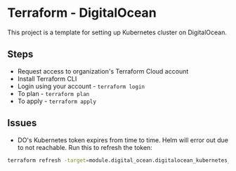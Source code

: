 # Terraform - DigitalOcean

This project is a template for setting up Kubernetes cluster on DigitalOcean.

## Steps

- Request access to organization's Terraform Cloud account
- Install Terraform CLI
- Login using your account - `terraform login`
- To plan - `terraform plan`
- To apply - `terraform apply`

## Issues

- DO's Kubernetes token expires from time to time. Helm will error out due to not reachable. Run this to refresh the
  token:

```bash
terraform refresh -target=module.digital_ocean.digitalocean_kubernetes_cluster.do_cluster
```
